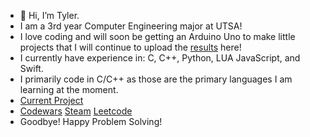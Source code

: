 - 👋 Hi, I’m Tyler.
- I am a 3rd year Computer Engineering major at UTSA!
- I love coding and will soon be getting an Arduino Uno to make little projects that I will continue to upload the [results](https://github.com/Ty700/7SegmentDisplay-Arudio) here!
- I currently have experience in: C, C++, Python, LUA JavaScript, and Swift.
- I primarily code in C/C++ as those are the primary languages I am learning at the moment.
- [Current Project](https://github.com/Ty700/TicTacToeVsCPU-WIP)
- [Codewars](https://www.codewars.com/users/Ty700) [Steam](https://steamcommunity.com/id/Tylanater700/) [Leetcode](https://leetcode.com/Ty700/)
- Goodbye! Happy Problem Solving!
